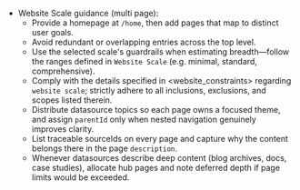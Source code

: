 - Website Scale guidance (multi page):
  - Provide a homepage at `/home`, then add pages that map to distinct user goals.
  - Avoid redundant or overlapping entries across the top level.
  - Use the selected scale's guardrails when estimating breadth—follow the ranges defined in `Website Scale` (e.g. minimal, standard, comprehensive).
  - Comply with the details specified in <website_constraints> regarding `website scale`; strictly adhere to all inclusions, exclusions, and scopes listed therein.
  - Distribute datasource topics so each page owns a focused theme, and assign `parentId` only when nested navigation genuinely improves clarity.
  - List traceable sourceIds on every page and capture why the content belongs there in the page `description`.
  - Whenever datasources describe deep content (blog archives, docs, case studies), allocate hub pages and note deferred depth if page limits would be exceeded.
